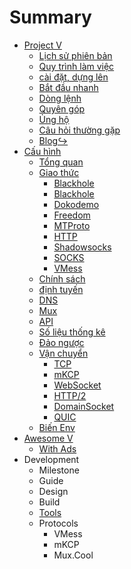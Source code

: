 # Summary

* [Project V](README.md) 
  * [Lịch sử phiên bản](welcome/versions.md)
  * [Quy trình làm việc](welcome/workflow.md)
  * [cài đặt, dựng lên](welcome/install.md)
  * [Bắt đầu nhanh](welcome/start.md)
  * [Dòng lệnh](welcome/command.md)
  * [Quyên góp](welcome/donate.md)
  * [Ủng hộ](welcome/help.md)
  * [Câu hỏi thường gặp](welcome/faq.md)
  * [Blog&#8618;](https://steemit.com/@v2ray)
* [Cấu hình](configuration/README.md) 
  * [Tổng quan](configuration/overview.md)
  * [Giao thức](configuration/protocols.md) 
    * [Blackhole](configuration/protocols/blackhole.md)
    * [Blackhole](configuration/protocols/dns.md)
    * [Dokodemo](configuration/protocols/dokodemo.md)
    * [Freedom](configuration/protocols/freedom.md)
    * [MTProto](configuration/protocols/mtproto.md)
    * [HTTP](configuration/protocols/http.md)
    * [Shadowsocks](configuration/protocols/shadowsocks.md)
    * [SOCKS](configuration/protocols/socks.md)
    * [VMess](configuration/protocols/vmess.md)
  * [Chính sách](configuration/policy.md)
  * [định tuyến](configuration/routing.md)
  * [DNS](configuration/dns.md)
  * [Mux](configuration/mux.md)
  * [API](configuration/api.md)
  * [Số liệu thống kê](configuration/stats.md)
  * [Đảo ngược](configuration/reverse.md)
  * [Vận chuyển](configuration/transport.md) 
    * [TCP](configuration/transport/tcp.md)
    * [mKCP](configuration/transport/mkcp.md)
    * [WebSocket](configuration/transport/websocket.md)
    * [HTTP/2](configuration/transport/h2.md)
    * [DomainSocket](configuration/transport/domainsocket.md)
    * [QUIC](configuration/transport/quic.md)
  * [Biến Env](configuration/env.md)
* [Awesome V](awesome/tools.md) 
  * [With Ads](awesome/ads.md)
* Development 
  * Milestone
  * Guide
  * Design
  * Build
  * [Tools](developer/tools.md)
  * Protocols 
    * VMess
    * mKCP
    * Mux.Cool
